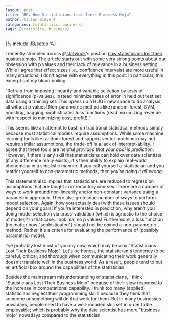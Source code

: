 ```yaml
---
layout: post
title: "RE: How Statisticians Lost Their Business Mojo"
author: Carson Sievert
categories: [statistics, business]
tags: [statistics, business]
---
```

{% include JB/setup %}

I recently stumbled across [@statwonk](https://twitter.com/statwonk)'s post on [how statisticians
lost their business
mojo](http://statwonk.github.io/blog/2013/10/11/how-statisticians-lost-their-business-mojo/). The
article starts out with some very strong points about our obsession with p values and their lack of
relevance in a business setting. While I agree that effect sizes (i.e., confidence intervals) are
more useful in many situations, I don't agree with everything in this post. In particular, this
excerpt got my blood boiling:

"Refrain from imposing linearity and variable selection by tests of significance (p-values).
Instead minimize rates of error in held out test set data using a training set. This opens up a
HUGE new space to do analysis, all without p values! Non-parametric methods like random-forest,
SVM, boosting, bagging, sophisticated loss functions (read maximizing revenue with respect to
minimizing cost, profit!)."

This seems like an attempt to bash on traditional statistical methods simply because most
statistical models require assumptions. While some machine learning tools like random-forest and
support vector machines may not require similar assumptions, the trade-off is a lack of
interpret-ability. I agree that these tools are helpful *provided that your goal is prediction*.
However, if there is any skill that statisticians can hold over data scientists (if any difference
really exists), it's their ability to explain real-world phenomena in a simplistic manner. If you
call yourself a statistician and you restrict yourself to non-parametric methods, then *you're
doing it all wrong*.

This statement also implies that statisticians are reduced to regression assumptions that are
taught in introductory courses. There are a number of ways to work around non-linearity and/or
non-constant variance using a parametric approach. There also grotesque number of ways to perform
model selection. Again, how you actually deal with these issues should depend on your goals! If
you're interested in prediction, why aren't you doing model selection via cross-validation (which
is agnostic to the choice of model)? In that case...look ma, no p values! Furthermore, a loss
function (no matter how "sophisticated") should not be coined a non-parametric method. Rather, it's
a criteria for evaluating the performance of (possibly parametric) model.

I've probably lost most of you my now, which may be why "Statisticians Lost Their Business Mojo".
Let's be honest, the statistician's tendency to be careful, critical, and thorough when
communicating their work generally doesn't translate well in the business world. As a result,
people tend to put an artificial box around the capabilities of the statistician.

Besides the mainstream misunderstanding of statisticians, I think "Statisticians Lost Their
Business Mojo" because of their slow response to the increase in computational capability. I think
too many (applied) statisticians neglect their programming skills because they think that someone
or something will do that work for them. But in many businesses nowadays, people need to have a
well-rounded skill set in order to be employable; which is probably why the data scientist has more
"business mojo" nowadays compared to the statistician.

